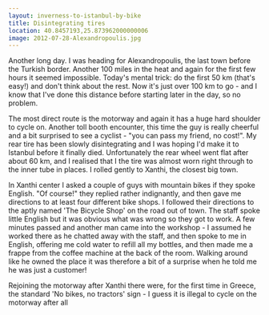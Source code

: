```yaml
---
layout: inverness-to-istanbul-by-bike
title: Disintegrating tires
location: 40.8457193,25.873962000000006
image: 2012-07-28-Alexandropoulis.jpg
---
```

Another long day. I was heading for Alexandropoulis, the last town before the Turkish border. Another 100 miles in the heat and again for the first few hours it seemed impossible. Today's mental trick: do the first 50 km (that's easy!) and don't think about the rest. Now it's just over 100 km to go - and I know that I've done this distance before starting later in the day, so no problem.

The most direct route is the motorway and again it has a huge hard shoulder to cycle on. Another toll booth encounter, this time the guy is really cheerful and a bit surprised to see a cyclist - "you can pass my friend, no cost!". My rear tire has been slowly disintegrating and I was hoping I'd make it to Istanbul before it finally died. Unfortunately the rear wheel went flat after about 60 km, and I realised that I the tire was almost worn right through to the inner tube in places. I rolled gently to Xanthi, the closest big town.

In Xanthi center I asked a couple of guys with mountain bikes if they spoke English. "Of course!" they replied rather indignantly, and then gave me directions to at least four different bike shops. I followed their directions to the aptly named 'The Bicycle Shop' on the road out of town. The staff spoke little English but it was obvious what was wrong so they got to work. A few minutes passed and another man came into the workshop - I assumed he worked there as he chatted away with the staff, and then spoke to me in English, offering me cold water to refill all my bottles, and then made me a frappe from the coffee machine at the back of the room. Walking around like he owned the place it was therefore a bit of a surprise when he told me he was just a customer!

Rejoining the motorway after Xanthi there were, for the first time in Greece, the standard 'No bikes, no tractors' sign - I guess it is illegal to cycle on the motorway after all